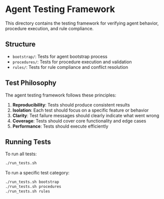 # Agent Testing Framework

This directory contains the testing framework for verifying agent behavior, procedure execution, and rule compliance.

## Structure

- `bootstrap/`: Tests for agent bootstrap process
- `procedures/`: Tests for procedure execution and validation
- `rules/`: Tests for rule compliance and conflict resolution

## Test Philosophy

The agent testing framework follows these principles:

1. **Reproducibility**: Tests should produce consistent results
2. **Isolation**: Each test should focus on a specific feature or behavior
3. **Clarity**: Test failure messages should clearly indicate what went wrong
4. **Coverage**: Tests should cover core functionality and edge cases
5. **Performance**: Tests should execute efficiently

## Running Tests

To run all tests:
```bash
./run_tests.sh
```

To run a specific test category:
```bash
./run_tests.sh bootstrap
./run_tests.sh procedures
./run_tests.sh rules
```